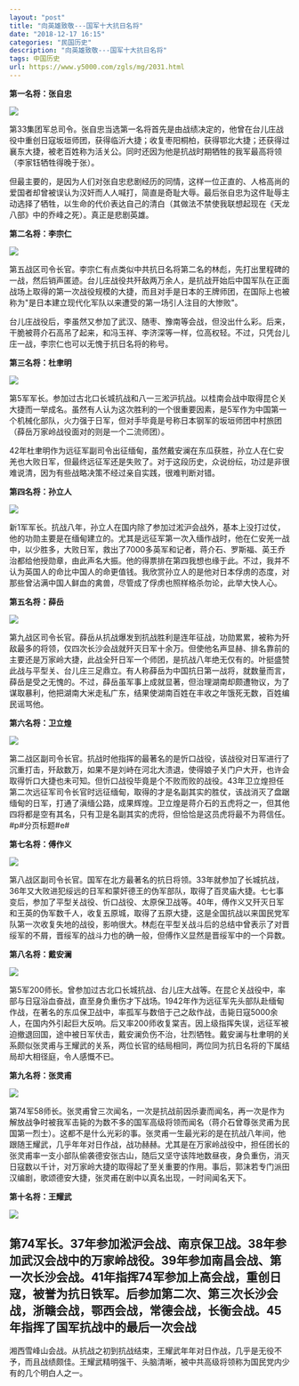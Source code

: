 ```yaml
---
layout: "post"
title: "向英雄致敬---国军十大抗日名将"
date: "2018-12-17 16:15"
categories: "民国历史"
description: "向英雄致敬---国军十大抗日名将"
tags: 中国历史
url: https://www.y5000.com/zgls/mg/2031.html
---
```






**第一名将：张自忠**

[![](https://img.y5000.com/uploads/allimg/140916/3-140916215303N1.jpg)](https://www.y5000.com)

第33集团军总司令。张自忠当选第一名将首先是由战绩决定的，他曾在台儿庄战役中重创日寇坂垣师团，获得临沂大捷；收复枣阳桐柏，获得鄂北大捷；还获得过襄东大捷，被老百姓称为活关公。同时还因为他是抗战时期牺牲的我军最高将领（李家钰牺牲得晚于张）。

但最主要的，是因为人们对张自忠悲剧经历的同情，这样一位正直的、人格高尚的爱国者却曾被误认为汉奸而人人喊打，简直是奇耻大辱。最后张自忠为这件耻辱主动选择了牺牲，以生命的代价表达自己的清白（其做法不禁使我联想起现在《天龙八部》中的乔峰之死）。真正是悲剧英雄。

**第二名将：李宗仁**

[![](https://img.y5000.com/uploads/allimg/140916/3-1409162153414D.jpg)](https://www.y5000.com)

第五战区司令长官。李宗仁有点类似中共抗日名将第二名的林彪，先打出里程碑的一战，然后销声匿迹。台儿庄战役共歼敌两万余人，是抗战开始后中国军队在正面战场上取得的第一次战役规模的大捷，而且对手是日本的王牌师团，在国际上也被称为"是日本建立现代化军队以来遭受的第一场引人注目的大惨败"。

台儿庄战役后，李虽然又参加了武汉、随枣、豫南等会战，但没出什么彩。后来，干脆被蒋介石高吊了起来，和冯玉祥、李济深等一样，位高权轻。不过，只凭台儿庄一战，李宗仁也可以无愧于抗日名将的称号。

**第三名将：杜聿明**

[![](https://img.y5000.com/uploads/allimg/140916/3-140916215412539.jpg)](https://www.y5000.com)

第5军军长。参加过古北口长城抗战和八一三淞沪抗战。以桂南会战中取得昆仑关大捷而一举成名。虽然有人认为这次胜利的一个很重要因素，是5军作为中国第一个机械化部队，火力强于日军，但对手毕竟是号称日本钢军的坂垣师团中村旅团（薛岳万家岭战役面对的则是一个二流师团）。

42年杜聿明作为远征军副司令出征缅甸，虽然戴安澜在东瓜获胜，孙立人在仁安羌也大败日军，但最终远征军还是失败了。对于这段历史，众说纷纭，功过是非很难说清，因为有些战略决策不经过亲自实践，很难判断对错。

**第四名将：孙立人**

[![](https://img.y5000.com/uploads/allimg/140916/3-1409162154444T.jpg)](https://www.y5000.com)

新1军军长。抗战八年，孙立人在国内除了参加过淞沪会战外，基本上没打过仗，他的功勋主要是在缅甸建立的。尤其是远征军第一次入缅作战时，他在仁安羌一战中，以少胜多，大败日军，救出了7000多英军和记者，蒋介石、罗斯福、英王乔治都给他授勋章，由此声名大振。他的得票排在第四我想也缘于此。不过，我并不认为英国人的命比中国人的命更值钱。我欣赏孙立人的是他对日本俘虏的态度，对那些曾沾满中国人鲜血的禽兽，尽管成了俘虏也照样格杀勿论，此举大快人心。

**第五名将：薛岳**

[![](https://img.y5000.com/uploads/allimg/140916/3-14091621551NM.jpg)](https://www.y5000.com)

第九战区司令长官。薛岳从抗战爆发到抗战胜利是连年征战，功勋累累，被称为歼敌最多的将领，仅四次长沙会战就歼灭日军十余万。但使他名声显赫、排名靠前的主要还是万家岭大捷，此战全歼日军一个师团，是抗战八年绝无仅有的。叶挺盛赞此战与平型关、台儿庄三足鼎立。有人称薛岳为中国抗日第一战将，就数量而言，薛岳是受之无愧的。不过，薛岳虽军事上成就显著，但治理湖南却颇遭物议，为了谋取暴利，他把湖南大米走私广东，结果使湖南百姓在丰收之年饿死无数，百姓编民谣骂他。

**第六名将：卫立煌**

[![](https://img.y5000.com/uploads/allimg/140916/3-140916215554921.jpg)](https://www.y5000.com)

第二战区副司令长官。抗战时他指挥的最著名的是忻口战役，该战役对日军进行了沉重打击，歼敌数万，如果不是刘峙在河北大溃退，使得娘子关门户大开，也许会取得忻口大捷也未可知。但忻口战役毕竟是个不败而败的战役。43年卫立煌担任第二次远征军司令长官时远征缅甸，取得的才是名副其实的胜仗，该战消灭了盘踞缅甸的日军，打通了滇缅公路，成果辉煌。卫立煌是蒋介石的五虎将之一，但其他四将都是空有其名，只有卫是名副其实的虎将，但恰恰是这员虎将最不为蒋信任。#p#分页标题#e#

**第七名将：傅作义**

[![](https://img.y5000.com/uploads/allimg/140916/3-14091621562Q60.jpg)](https://www.y5000.com)

第八战区副司令长官。国军在北方最著名的抗日将领。33年就参加了长城抗战，36年又大败进犯绥远的日军和蒙奸德王的伪军部队，取得了百灵庙大捷。七七事变后，参加了平型关战役、忻口战役、太原保卫战等。40年，傅作义又歼灭日军和王英的伪军数千人，收复五原城，取得了五原大捷，这是全国抗战以来国民党军队第一次收复失地的战役，影响很大。林彪在平型关战斗后的总结中曾表示了对晋绥军的不屑，晋绥军的战斗力也的确一般，但傅作义显然是晋绥军中的一个异数。

**第八名将：戴安澜**

[![](https://img.y5000.com/uploads/allimg/140916/3-140916215F2639.jpg)](https://www.y5000.com)

第5军200师长。曾参加过古北口长城抗战、台儿庄大战等。在昆仑关战役中，率部与日寇浴血奋战，直至身负重伤才下战场。1942年作为远征军先头部队赴缅甸作战，在著名的东瓜保卫战中，率孤军与数倍于己之敌作战，击毙日寇5000余人，在国内外引起巨大反响。后又率200师收复棠吉。因上级指挥失误，远征军被迫撤退回国，途中被日军伏击，戴安澜负伤不治，壮烈牺牲。戴安澜与杜聿明的关系颇似张灵甫与王耀武的关系，两位长官的结局相同，两位同为抗日名将的下属结局却大相径庭，令人感慨不已。

**第九名将：张灵甫**

[![](https://img.y5000.com/uploads/allimg/140916/3-140916215I5a4.jpg)](https://www.y5000.com)

第74军58师长。张灵甫曾三次闻名，一次是抗战前因杀妻而闻名，再一次是作为解放战争时被我军击毙的为数不多的国军高级将领而闻名（蒋介石曾尊张灵甫为民国第一烈士）。这都不是什么光彩的事。张灵甫一生最光彩的是在抗战八年间，他跟随王耀武，几乎年年对日作战，战功赫赫。尤其是在万家岭战役中，担任团长的张灵甫率一支小部队偷袭德安张古山，随后又坚守该阵地数昼夜，身负重伤，消灭日寇数以千计，对万家岭大捷的取得起了至关重要的作用。事后，郭沫若专门派田汉编剧，歌颂德安大捷，张灵甫在剧中以真名出现，一时间闻名天下。

**第十名将：王耀武**

[![](https://img.y5000.com/uploads/allimg/140916/3-140916215PaL.jpg)](https://www.y5000.com)

第74军长。37年参加淞沪会战、南京保卫战。38年参加武汉会战中的万家岭战役。39年参加南昌会战、第一次长沙会战。41年指挥74军参加上高会战，重创日寇，被誉为抗日铁军。后参加第二次、第三次长沙会战，浙赣会战，鄂西会战，常德会战，长衡会战。45年指挥了国军抗战中的最后一次会战
--
湘西雪峰山会战。从抗战之初到抗战结束，王耀武年年对日作战，几乎是无役不予，而且战绩颇佳。王耀武精明强干、头脑清晰，被中共高级将领称为国民党内少有的几个明白人之一。
